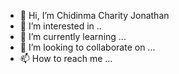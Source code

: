 - 👋 Hi, I’m Chidinma Charity Jonathan 
- 👀 I’m interested in ..
- 🌱 I’m currently learning ...
- 💞️ I’m looking to collaborate on ...
- 📫 How to reach me ...

<!---
PhanxiRitzy/PhanxiRitzy is a ✨ special ✨ repository because its `README.md` (this file) appears on your GitHub profile.
You can click the Preview link to take a look at your changes.
--->
